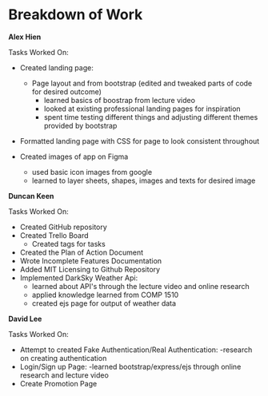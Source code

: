 Breakdown of Work
================

**Alex Hien**

Tasks Worked On:
* Created landing page:
  - Page layout and from bootstrap (edited and tweaked parts of code for desired outcome)
    - learned basics of boostrap from lecture video
    - looked at existing professional landing pages for inspiration
    - spent time testing different things and adjusting different themes provided by bootstrap
  
* Formatted landing page with CSS for page to look consistent throughout

* Created images of app on Figma
  - used basic icon images from google
  - learned to layer sheets, shapes, images and texts for desired image



**Duncan Keen**

Tasks Worked On:
* Created GitHub repository
* Created Trello Board
  - Created tags for tasks
* Created the Plan of Action Document
* Wrote Incomplete Features Documentation
* Added MIT Licensing to Github Repository
* Implemented DarkSky Weather Api:
  - learned about API's through the lecture video and online research
  - applied knowledge learned from COMP 1510
  - created ejs page for output of weather data
 


**David Lee**

Tasks Worked On:
* Attempt to created Fake Authentication/Real Authentication:
  -research on creating authentication
* Login/Sign up Page:
  -learned bootstrap/express/ejs through online research and lecture video
* Create Promotion Page
